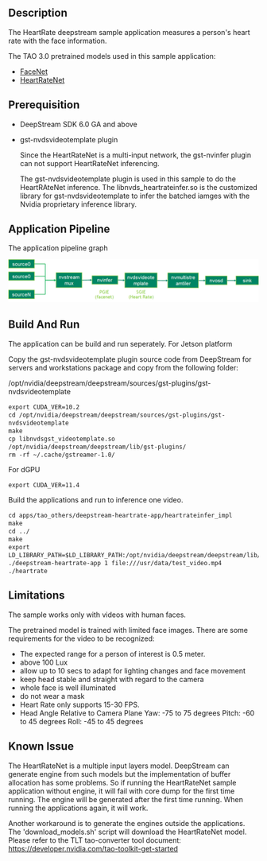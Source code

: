 ## Description
The HeartRate deepstream sample application measures a person's heart rate with the face information. 

The TAO 3.0 pretrained models used in this sample application:

* [FaceNet](https://ngc.nvidia.com/catalog/models/nvidia:tao:facenet)
* [HeartRateNet](https://ngc.nvidia.com/catalog/models/nvidia:tao:heartratenet)

## Prerequisition

* DeepStream SDK 6.0 GA and above

* gst-nvdsvideotemplate plugin

  Since the HeartRateNet is a multi-input network, the gst-nvinfer plugin can not support HeartRateNet inferencing.

  The gst-nvdsvideotemplate plugin is used in this sample to do the HeartRAteNet inference. The libnvds_heartrateinfer.so is the customized library for gst-nvdsvideotemplate to infer the batched iamges with the Nvidia proprietary inference library.

## Application Pipeline
The application pipeline graph

![HeartRate application pipeline](HR_pipeline.png)

## Build And Run
The application can be build and run seperately.
For Jetson platform

Copy the gst-nvdsvideotemplate plugin source code from DeepStream for servers and workstations package and copy from the following folder:

/opt/nvidia/deepstream/deepstream/sources/gst-plugins/gst-nvdsvideotemplate

```
export CUDA_VER=10.2
cd /opt/nvidia/deepstream/deepstream/sources/gst-plugins/gst-nvdsvideotemplate
make
cp libnvdsgst_videotemplate.so /opt/nvidia/deepstream/deepstream/lib/gst-plugins/
rm -rf ~/.cache/gstreamer-1.0/
```

For dGPU
```
export CUDA_VER=11.4
```

Build the applications and run to inference one video.
```
cd apps/tao_others/deepstream-heartrate-app/heartrateinfer_impl
make
cd ../
make
export LD_LIBRARY_PATH=$LD_LIBRARY_PATH:/opt/nvidia/deepstream/deepstream/lib/cvcore_libs
./deepstream-heartrate-app 1 file:///usr/data/test_video.mp4 ./heartrate
```

## Limitations
The sample works only with videos with human faces.

The pretrained model is trained with limited face images. There are some requirements for the video to be recognized:
* The expected range for a person of interest is 0.5 meter.
* above 100 Lux 
* allow up to 10 secs to adapt for lighting changes and face movement
* keep head stable and straight with regard to the camera
* whole face is well illuminated
* do not wear a mask 
* Heart Rate only supports 15-30 FPS.
* Head Angle Relative to Camera Plane
   Yaw: -75 to 75 degrees
   Pitch: -60 to 45 degrees
   Roll: -45 to 45 degrees

## Known Issue
The HeartRateNet is a multiple input layers model. DeepStream can generate engine from such models but the implementation of buffer allocation has some problems. So if running the HeartRateNet sample application without engine, it will fail with core dump for the first time running. The engine will be generated after the first time running. When running the applications again, it will work.

Another workaround is to generate the engines outside the applications. The 'download_models.sh' script will download the HeartRateNet model. Please refer to the TLT tao-converter tool document: https://developer.nvidia.com/tao-toolkit-get-started
